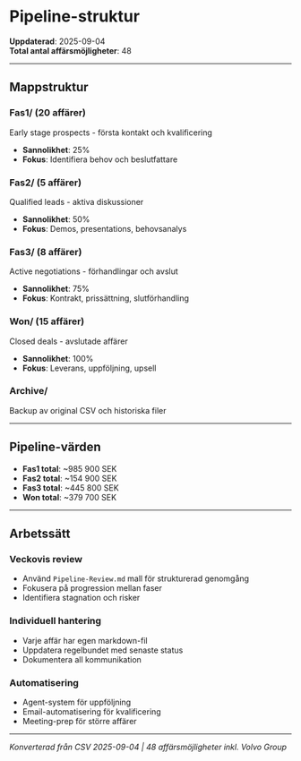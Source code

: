 # Pipeline-struktur

**Uppdaterad**: 2025-09-04  
**Total antal affärsmöjligheter**: 48

---

## Mappstruktur

### Fas1/ (20 affärer)
Early stage prospects - första kontakt och kvalificering
- **Sannolikhet**: 25%
- **Fokus**: Identifiera behov och beslutfattare

### Fas2/ (5 affärer) 
Qualified leads - aktiva diskussioner
- **Sannolikhet**: 50%
- **Fokus**: Demos, presentations, behovsanalys

### Fas3/ (8 affärer)
Active negotiations - förhandlingar och avslut
- **Sannolikhet**: 75%
- **Fokus**: Kontrakt, prissättning, slutförhandling

### Won/ (15 affärer)
Closed deals - avslutade affärer
- **Sannolikhet**: 100%
- **Fokus**: Leverans, uppföljning, upsell

### Archive/
Backup av original CSV och historiska filer

---

## Pipeline-värden
- **Fas1 total**: ~985 900 SEK
- **Fas2 total**: ~154 900 SEK  
- **Fas3 total**: ~445 800 SEK
- **Won total**: ~379 700 SEK

---

## Arbetssätt

### Veckovis review
- Använd `Pipeline-Review.md` mall för strukturerad genomgång
- Fokusera på progression mellan faser
- Identifiera stagnation och risker

### Individuell hantering
- Varje affär har egen markdown-fil
- Uppdatera regelbundet med senaste status
- Dokumentera all kommunikation

### Automatisering
- Agent-system för uppföljning
- Email-automatisering för kvalificering
- Meeting-prep för större affärer

---

*Konverterad från CSV 2025-09-04 | 48 affärsmöjligheter inkl. Volvo Group*